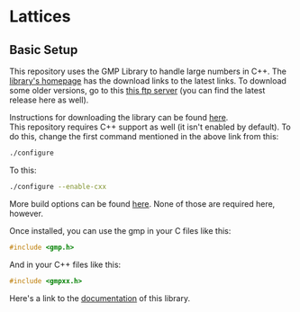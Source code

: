 # Lattices

## Basic Setup

This repository uses the GMP Library to handle large numbers in C++. The [library's homepage](https://gmplib.org) has the download links to the latest links. To download some older versions, go to this [this ftp server](https://ftp.gnu.org/gnu/gmp/) (you can find the latest release here as well).

Instructions for downloading the library can be found [here](https://gmplib.org/manual/Installing-GMP.html#Installing-GMP). <br>
This repository requires C++ support as well (it isn't enabled by default). To do this, change the first command mentioned in the above link from this:

```bash
./configure
```
To this:
```bash
./configure --enable-cxx
```
 More build options can be found [here](https://gmplib.org/manual/Build-Options.html#Build-Options). None of those are required here, however.

 Once installed, you can use the gmp in your C files like this:
 ```C
#include <gmp.h>
 ```

And in your C++ files like this:
```C++
#include <gmpxx.h>
```

Here's a link to the [documentation](https://gmplib.org/manual/index.html#Top) of this library.
